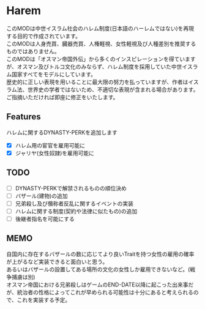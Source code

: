 ﻿# Harem
このMODは中世イスラム社会のハレム制度(日本語のハーレムではない)を再現する目的で作成されています。  
このMODは人身売買、臓器売買、人権軽視、女性軽視及び人種差別を推奨するものではありません。  
このMODは「オスマン帝国外伝」から多くのインスピレーションを得ていますが、オスマン及びトルコ文化のみならず、ハレム制度を採用していた中世イスラム国家すべてをモデルにしています。  
歴史的に正しい表現を用いることに最大限の努力を払っていますが、作者はイスラム法、世界史の学者ではないため、不適切な表現が含まれる場合があります。ご指摘いただければ即座に修正をいたします。

## Features
ハレムに関するDYNASTY-PERKを追加します  
- [x] ハレム用の宦官を雇用可能に
- [x] ジャリヤ(女性奴隷)を雇用可能に

## TODO
- [ ] DYNASTY-PERKで解禁されるものの順位決め
- [ ] バザール(建物)の追加
- [ ] 兄弟殺し及び僭称者反乱に関するイベントの実装
- [ ] ハレムに関する制度(契約や法律に似たもの)の追加
- [ ] 後継者指名を可能にする

## MEMO
自国内に存在するバザールの数に応じてより良いTraitを持つ女性の雇用の確率が上がるなど実装できると面白いと思う。  
あるいはバザールの設置してある場所の文化の女性しか雇用できないなど。(戦争捕虜は別)  
オスマン帝国における兄弟殺しはゲームのEND-DATE以降に起こった出来事だが、統治者の性格によってこれが早められる可能性は十分にあると考えられるので、これを実装する予定。  